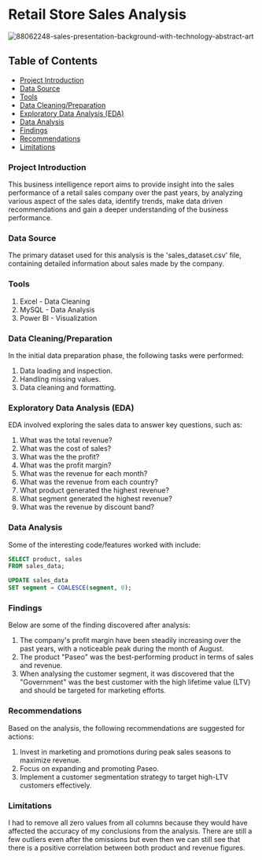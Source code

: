 # Retail Store Sales Analysis

![88062248-sales-presentation-background-with-technology-abstract-art](https://github.com/Babatee18/Babatunde-Oduwole/assets/167521089/e063c35e-784d-4caf-9c80-9597979d6440)


## Table of Contents

- [Project Introduction](#Project-Introduction)
- [Data Source](#Data-Source)
- [Tools](#Tools)
- [Data Cleaning/Preparation](#Data-Cleaning/Preparation)
- [Exploratory Data Analysis (EDA)](#Exploratory-Data-Analysis)
- [Data Analysis](#Data-Analysis)
- [Findings](#Findings)
- [Recommendations](#Recommendation)
- [Limitations](#Limitations)

### Project Introduction


This business intelligence report aims to provide insight into the sales performance of a retail sales company over the past years, by analyzing various aspect of the sales data, identify trends, make data driven recommendations and gain a deeper understanding of the business performance. 

### Data Source

The primary dataset used for this analysis is the 'sales_dataset.csv' file, containing detailed information about sales made by the company.

### Tools

1. Excel - Data Cleaning
2. MySQL - Data Analysis
3. Power BI - Visualization

### Data Cleaning/Preparation

In the initial data preparation phase, the following tasks were performed:
1. Data loading and inspection.
2. Handling missing values.
3. Data cleaning and formatting.

### Exploratory Data Analysis (EDA)

EDA involved exploring the sales data to answer key questions, such as:

1. What was the total revenue?
2. What was the cost of sales?
3. What was the the profit?
4. What was the profit margin?
5. What was the revenue for each month?
6. What was the revenue from each country?
7. What product generated the highest revenue?
8. What segment generated the highest revenue?
9. What was the revenue by discount band?

### Data Analysis

Some of the interesting code/features worked with include:

```sql
SELECT product, sales
FROM sales_data;
```

```sql
UPDATE sales_data 
SET segment = COALESCE(segment, 0);
```

### Findings
Below are some of the finding discovered after analysis:
1. The company's profit margin have been steadily increasing over the past years, with a noticeable peak during the month of August.
2. The product "Paseo" was the best-performing product in terms of sales and revenue.
3. When analysing the customer segment, it was discovered that the "Government" was the best customer with the high lifetime value (LTV) and should be targeted for marketing efforts.


### Recommendations

Based on the analysis, the following recommendations are suggested for actions:

1. Invest in marketing and promotions during peak sales seasons to maximize revenue.
2. Focus on expanding and promoting Paseo.
3. Implement a customer segmentation strategy to target high-LTV customers effectively.

### Limitations

I had to remove all zero values from all columns because they would have affected the accuracy of my conclusions from the analysis. There are still a few outliers even after the omissions but even then we can still see that there is a positive correlation between both product and revenue figures.


